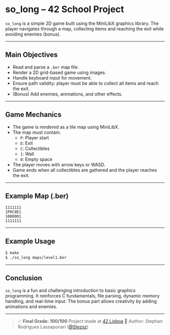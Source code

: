 # so_long – 42 School Project

`so_long` is a simple 2D game built using the MiniLibX graphics library.
The player navigates through a map, collecting items and reaching the exit while avoiding enemies (bonus).

---

## Main Objectives

- Read and parse a `.ber` map file.
- Render a 2D grid-based game using images.
- Handle keyboard input for movement.
- Ensure path validity: player must be able to collect all items and reach the exit.
- (Bonus) Add enemies, animations, and other effects.

---

## Game Mechanics

- The game is rendered as a tile map using MiniLibX.
- The map must contain:
  - `P`: Player start
  - `E`: Exit
  - `C`: Collectibles
  - `1`: Wall
  - `0`: Empty space
- The player moves with arrow keys or WASD.
- Game ends when all collectibles are gathered and the player reaches the exit.

---

## Example Map (.ber)

```
1111111
1P0C0E1
1000001
1111111
```

---

## Example Usage

```bash
$ make
$ ./so_long maps/level1.ber
```

---

## Conclusion

`so_long` is a fun and challenging introduction to basic graphics programming.
It reinforces C fundamentals, file parsing, dynamic memory handling, and real-time input.
The bonus part allows creativity by adding animations and enemies.

---

> ✅ **Final Grade: 100/100**
> Project made at [42 Lisboa](https://www.42lisboa.com/pt/)
> 👤 Author: Stephan Rodrigues Lassaponari ([@Stezsz](https://github.com/Stezsz))
